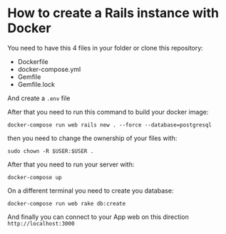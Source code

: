 # How to create a Rails instance with Docker
You need to have this 4 files in your folder or clone this repository:
* Dockerfile
* docker-compose.yml
* Gemfile
* Gemfile.lock

And create a `.env` file

After that you need to run this command to build your docker image:

`docker-compose run web rails new . --force --database=postgresql`

then you need to change the ownership of your files with:

`sudo chown -R $USER:$USER .`

After that you need to run your server with:

`docker-compose up`

On a different terminal you need to create you database:

`docker-compose run web rake db:create`

And finally you can connect to your App web on this direction `http://localhost:3000`
